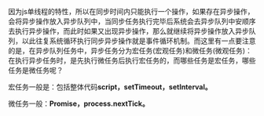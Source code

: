 因为js单线程的特性，所以在同步时间内只能执行一个操作，如果存在异步操作，会将异步操作放入异步队列中，当同步任务执行完毕后系统会去异步队列中安顺序去执行异步操作，而此时如果又出现异步操作，那么就继续将异步操作放入异步队列，以此往复系统循环执行同步异步操作就是事件循环机制。而这里有一点要注意的是，在异步队列任务中，异步任务分为宏任务(宏观任务)和微任务(微观任务)：在执行异步任务时，是先执行微任务后执行宏任务的，而哪些任务是宏任务，哪些任务是微任务呢？

宏任务一般是：包括整体代码**script，setTimeout，setInterval。**

微任务一般：**Promise，process.nextTick。**

